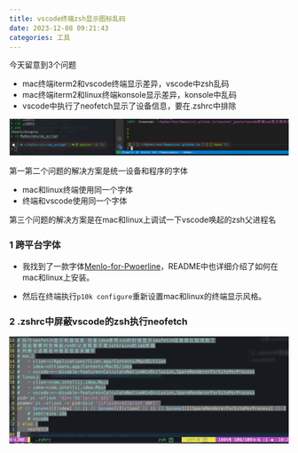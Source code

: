 ```yaml
---
title: vscode终端zsh显示图标乱码
date: 2023-12-08 09:21:43
categories: 工具
---
```


今天留意到3个问题

- mac终端iterm2和vscode终端显示差异，vscode中zsh乱码
- mac终端iterm2和linux终端konsole显示差异，konsole中乱码
- vscode中执行了neofetch显示了设备信息，要在.zshrc中排除

![](vscode终端zsh显示图标乱码/1701999530.png)

第一第二个问题的解决方案是统一设备和程序的字体

- mac和linux终端使用同一个字体
- 终端和vscode使用同一个字体

第三个问题的解决方案是在mac和linux上调试一下vscode唤起的zsh父进程名

### 1 跨平台字体

- 我找到了一款字体[Menlo-for-Pwoerline](https://github.com/lxbrtsch/Menlo-for-Powerline)，README中也详细介绍了如何在mac和linux上安装。

- 然后在终端执行`p10k configure`重新设置mac和linux的终端显示风格。

### 2 .zshrc中屏蔽vscode的zsh执行neofetch

![](vscode终端zsh显示图标乱码/1702002712.png)